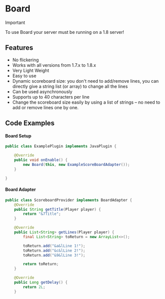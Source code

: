 # Board

> [!IMPORTANT]
> To use Board your server must be running on a 1.8 server!

## Features
* No flickering
* Works with all versions from 1.7.x to 1.8.x
* Very Light Weight
* Easy to use
* Dynamic scoreboard size: you don't need to add/remove lines, you can directly give a string list (or array) to change all the lines
* Can be used asynchronously
* Supports up to 40 characters per line
* Change the scoreboard size easily by using a list of strings – no need to add or remove lines one by one.

## Code Examples

#### Board Setup
```java
public class ExamplePlugin implements JavaPlugin {

    @Override
    public void onEnable() {
        new Board(this, new ExampleScoreBoardAdapter());
    }

}
```

#### Board Adapter
```java
public class ScoreboardProvider implements BoardAdapter {
    @Override
    public String getTitle(Player player) {
        return "&7Title";
    }

    @Override
    public List<String> getLines(Player player) {
        final List<String> toReturn = new ArrayList<>();

        toReturn.add("&a&lLine 1!");
        toReturn.add("&c&lLine 2!");
        toReturn.add("&9&lLine 3!");

        return toReturn;
    }

    @Override
    public Long getDelay() {
        return 2L;
    }
```
